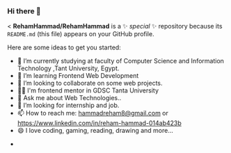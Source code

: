 ### Hi there 👋

<
**RehamHammad/RehamHammad** is a ✨ _special_ ✨ repository because its `README.md` (this file) appears on your GitHub profile.

Here are some ideas to get you started:

- 🔭 I’m currently studying at faculty of Computer Science and Information Technology ,Tant University, Egypt.
- 🌱  I’m learning Frontend Web Development
- 👯 I’m looking to collaborate on some web projects.
- 👩‍💻 I'm frontend mentor in GDSC Tanta University
- 💬 Ask me about Web Technologies..
- 🙏 I’m looking for internship and job.
- 📫 How to reach me: hammadreham8@gmail.com or https://www.linkedin.com/in/reham-hammad-014ab423b
- 😄 I love coding, gaming, reading, drawing and more...
- >
